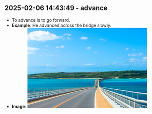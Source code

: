 

## 2025-02-06 14:43:49 - advance
- To advance is to go forward.
- **Example**: He advanced across the bridge slowly.
- **Image**: ![Image](https://raw.githubusercontent.com/toledorodrigow/Anki-Flashcard/main/images/advance_20250206144348.jpg)

